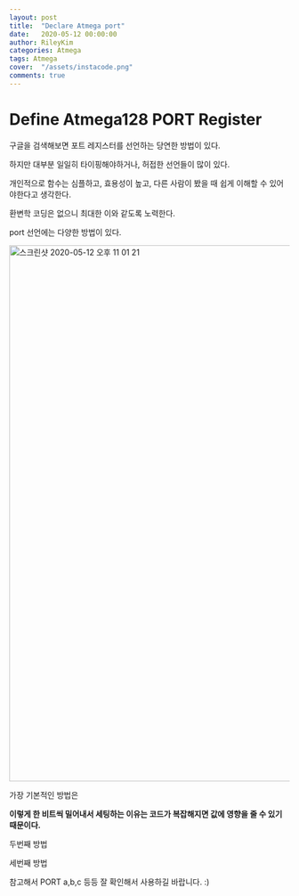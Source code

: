 ```yaml
---
layout: post
title:  "Declare Atmega port"
date:   2020-05-12 00:00:00
author: RileyKim
categories: Atmega
tags: Atmega
cover:  "/assets/instacode.png"
comments: true
---
```


# Define Atmega128 PORT Register



구글을 검색해보면 포트 레지스터를 선언하는 당연한 방법이 있다. 

하지만 대부분 일일히 타이핑해야하거나, 허접한 선언들이 많이 있다. 



개인적으로 함수는 심플하고, 효용성이 높고, 다른 사람이 봤을 때 쉽게 이해할 수 있어야한다고 생각한다. 

환변학 코딩은 없으니 최대한 이와 같도록 노력한다. 



port 선언에는 다양한 방법이 있다. 

<img width="963" alt="스크린샷 2020-05-12 오후 11 01 21" src="https://user-images.githubusercontent.com/24997255/81706880-3bb11180-94ab-11ea-828c-b2b6fd52691e.png">

가장 기본적인 방법은

<script src="https://gist.github.com/RileyKim/57707a5b278b5969f61fd0c0005db980.js"></script>



**이렇게 한 비트씩 밀어내서 세팅하는 이유는 코드가 복잡해지면 값에 영향을 줄 수 있기 때문이다.** 



두번째 방법

<script src="https://gist.github.com/RileyKim/2a5d1066e2e87367fd6b67fad724cfeb.js"></script>



세번째 방법

<script src="https://gist.github.com/RileyKim/bfa8f3d9ab772cfe4460626d2af2fd68.js"></script>



참고해서 PORT a,b,c 등등 잘 확인해서 사용하길 바랍니다. :)



